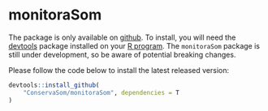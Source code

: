 # monitoraSom

The package is only available on [github](http://github.com/). To install, you will need the [devtools](https://cran.r-project.org/package=devtools) package installed on your [R program](https://www.r-project.org/). The `monitoraSom` package is still under development, so be aware of potential breaking changes.

Please follow the code below to install the latest released version:

```r
devtools::install_github(
    "ConservaSom/monitoraSom", dependencies = T
)
```
